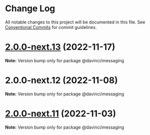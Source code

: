 # Change Log

All notable changes to this project will be documented in this file.
See [Conventional Commits](https://conventionalcommits.org) for commit guidelines.

# [2.0.0-next.13](https://github.com/HPInc/davinci/compare/@davinci/messaging@2.0.0-next.12...@davinci/messaging@2.0.0-next.13) (2022-11-17)

**Note:** Version bump only for package @davinci/messaging





# 2.0.0-next.12 (2022-11-08)

**Note:** Version bump only for package @davinci/messaging





# [2.0.0-next.11](https://github.com/HPInc/davinci/compare/@davinci/messaging@2.0.0-next.10...@davinci/messaging@2.0.0-next.11) (2022-11-03)

**Note:** Version bump only for package @davinci/messaging

